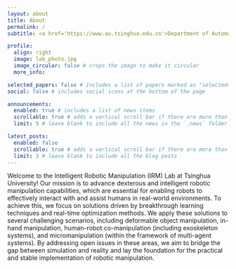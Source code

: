 ```yaml
---
layout: about
title: About
permalink: /
subtitle: <a href='https://www.au.tsinghua.edu.cn'>Department of Automation</a>, <a href='https://www.tsinghua.edu.cn'>Tsinghua University</a>, China

profile:
  align: right
  image: lab_photo.jpg
  image_circular: false # crops the image to make it circular
  more_info:

selected_papers: false # includes a list of papers marked as "selected={true}"
social: false # includes social icons at the bottom of the page

announcements:
  enabled: true # includes a list of news items
  scrollable: true # adds a vertical scroll bar if there are more than 3 news items
  limit: 5 # leave blank to include all the news in the `_news` folder

latest_posts:
  enabled: false
  scrollable: true # adds a vertical scroll bar if there are more than 3 new posts items
  limit: 3 # leave blank to include all the blog posts
---
```


Welcome to the Intelligent Robotic Manipulation (IRM) Lab at Tsinghua University! Our mission is to advance dexterous and intelligent robotic manipulation capabilities, which are essential for enabling robots to effectively interact with and assist humans in real-world environments. To achieve this, we focus on solutions driven by breakthrough learning techniques and real-time optimization methods. We apply these solutions to several challenging scenarios, including deformable object manipulation, in-hand manipulation, human-robot co-manipulation (including exoskeleton systems), and micromanipulation (within the framework of multi-agent systems). By addressing open issues in these areas, we aim to bridge the gap between simulation and reality and lay the foundation for the practical and stable implementation of robotic manipulation.
